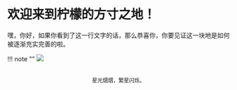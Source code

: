 # 欢迎来到柠檬的方寸之地！

嘿，你好，如果你看到了这一行文字的话，那么恭喜你，你要见证这一块地是如何被逐渐充实完善的啦。

!!! note ""
    ![](img/e715468615070b3b622051dca77616fe_MD5.jpg)
    <br><br>
    <div align="center" style="font-size:12px">
        星光熠熠，繁星闪烁。
    </div>
    <br>
